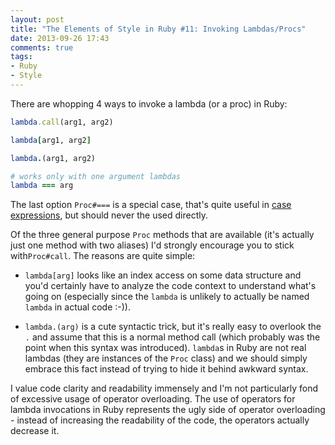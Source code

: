 ```yaml
---
layout: post
title: "The Elements of Style in Ruby #11: Invoking Lambdas/Procs"
date: 2013-09-26 17:43
comments: true
tags:
- Ruby
- Style
---
```


There are whopping 4 ways to invoke a lambda (or a proc) in Ruby:

``` ruby
lambda.call(arg1, arg2)

lambda[arg1, arg2]

lambda.(arg1, arg2)

# works only with one argument lambdas
lambda === arg
```

The last option `Proc#===` is a special case, that's quite useful
in [case expressions](http://batsov.com/articles/2013/09/24/lambdas-slash-procs-in-case-expressions/),
but should never the used directly.

Of the three general purpose `Proc` methods that are available (it's
actually just one method with two aliases) I'd strongly encourage you
to stick with`Proc#call`. The reasons are quite simple:

* `lambda[arg]` looks like an index access on some data structure and you'd certainly
have to analyze the code context to understand what's going on (especially since the `lambda` is unlikely to actually be named
`lambda` in actual code :-)).

* `lambda.(arg)` is a cute syntactic trick, but it's really easy to overlook the `.` and assume that this is a normal
method call (which probably was the point when this syntax was introduced). `lambda`s in Ruby are not real lambdas (they are instances of the `Proc` class) and we should simply embrace this fact instead of trying to hide it behind awkward syntax.

I value code clarity and readability immensely and I'm not particularly fond of excessive usage of
operator overloading. The use of operators for lambda invocations in Ruby represents the ugly side of operator overloading -
instead of increasing the readability of the code, the operators actually decrease it.
